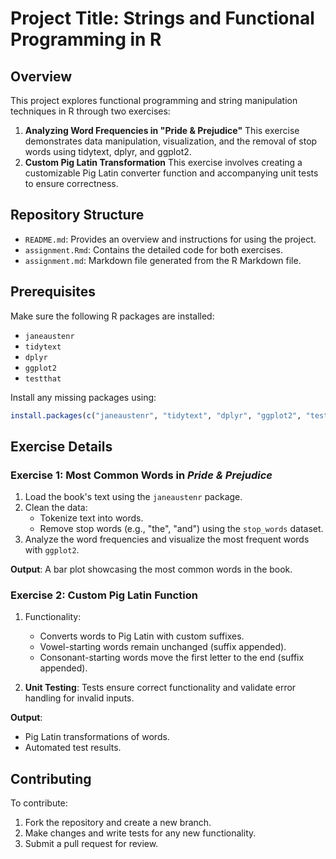 # Project Title: Strings and Functional Programming in R

## Overview

  This project explores functional programming and string manipulation techniques in R through two exercises:

  1. **Analyzing Word Frequencies in "Pride & Prejudice"**
      This exercise demonstrates data manipulation, visualization, and the removal of stop words using tidytext, dplyr, and ggplot2.
  2. **Custom Pig Latin Transformation**
      This exercise involves creating a customizable Pig Latin converter function and accompanying unit tests to ensure correctness.

## Repository Structure

  - `README.md`: Provides an overview and instructions for using the project.
  - `assignment.Rmd`: Contains the detailed code for both exercises.
- `assignment.md`: Markdown file generated from the R Markdown file.

## Prerequisites

  Make sure the following R packages are installed:

  - `janeaustenr`
  - `tidytext`
  - `dplyr`
  - `ggplot2`
  - `testthat`

  Install any missing packages using:

  ```R
  install.packages(c("janeaustenr", "tidytext", "dplyr", "ggplot2", "testthat"))
  ```

## Exercise Details

### Exercise 1: Most Common Words in *Pride & Prejudice*

  1. Load the book's text using the `janeaustenr` package.
  2. Clean the data:
     - Tokenize text into words.
     - Remove stop words (e.g., "the", "and") using the `stop_words` dataset.
  3. Analyze the word frequencies and visualize the most frequent words with `ggplot2`.

  **Output**: A bar plot showcasing the most common words in the book.

### Exercise 2: Custom Pig Latin Function

  1. Functionality:

     - Converts words to Pig Latin with custom suffixes.
     - Vowel-starting words remain unchanged (suffix appended).
     - Consonant-starting words move the first letter to the end (suffix appended).
     
  2. **Unit Testing**: Tests ensure correct functionality and validate error handling for invalid inputs.

  **Output**:

  - Pig Latin transformations of words.
  - Automated test results.

## Contributing

  To contribute:

  1. Fork the repository and create a new branch.
  2. Make changes and write tests for any new functionality.
  3. Submit a pull request for review.
